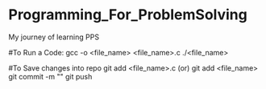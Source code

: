 # Programming_For_ProblemSolving
My journey of learning PPS


#To Run a Code:
gcc -o <file_name> <file_name>.c
./<file_name>


#To Save changes into repo
git add <file_name>.c   (or)  git add <file_name>
git commit -m "<Comments>"
git push
